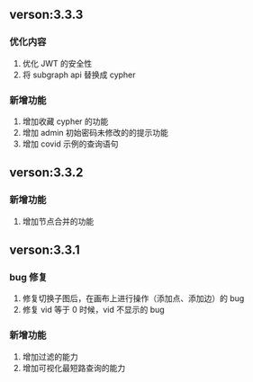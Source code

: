 ## verson:3.3.3

### 优化内容

1. 优化 JWT 的安全性
2. 将 subgraph api 替换成 cypher

### 新增功能

1. 增加收藏 cypher 的功能
2. 增加 admin 初始密码未修改的的提示功能
3. 增加 covid 示例的查询语句

## verson:3.3.2

### 新增功能

1. 增加节点合并的功能

## verson:3.3.1

### bug 修复

1. 修复切换子图后，在画布上进行操作（添加点、添加边）的 bug
2. 修复 vid 等于 0 时候，vid 不显示的 bug

### 新增功能

1. 增加过滤的能力
2. 增加可视化最短路查询的能力
